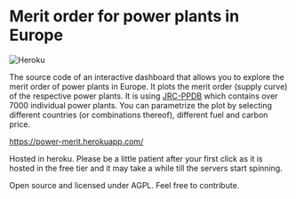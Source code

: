 # Merit order for power plants in Europe

![Heroku](https://heroku-badge.herokuapp.com/?app=power-merit)

The source code of an interactive dashboard that allows you to explore the merit order of power plants in Europe. It plots the merit order (supply curve) of the respective power plants. It is using [JRC-PPDB](htps://ec.europa.eu/jrc/en/publication/joint-research-centre-power-plant-database-jrc-ppdb) which contains over 7000 individual power plants. You can parametrize the plot by selecting different countries (or combinations thereof), different fuel and carbon price.

https://power-merit.herokuapp.com/

Hosted in heroku. Please be a little patient after your first click as it is hosted in the free tier and it may take a while till the servers start spinning.

Open source and licensed under AGPL. Feel free to contribute.
